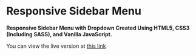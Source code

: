 # Responsive Sidebar Menu

**Responsive Sidebar Menu with Dropdown Created Using HTML5, CSS3 (Including SASS), and Vanilla JavaScript.**

You can view the live version at [this link](https://sidebarmenudev.netlify.app/)
